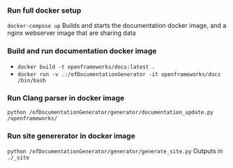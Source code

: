 ### Run full docker setup
```docker-compose up``` Builds and starts the documentation docker image, and a nginx webserver image that are sharing data

### Build and run documentation docker image
- ```docker build -t openframeworks/docs:latest .```
- ```docker run -v .:/ofDocumentationGenerator -it openframeworks/docs /bin/bash```

### Run Clang parser in docker image
```python /ofDocumentationGenerator/generator/documentation_update.py /openframeworks/```

### Run site genererator in docker image
```python /ofDocumentationGenerator/generator/generate_site.py``` Outputs in `./_site`

